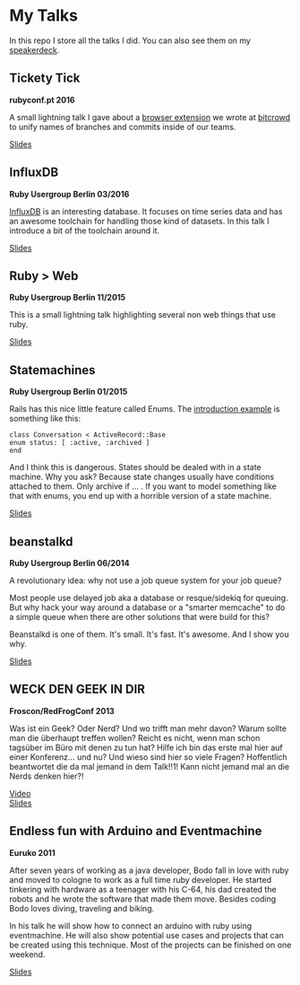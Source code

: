 # My Talks

In this repo I store all the talks I did. You can also 
see them on my [speakerdeck](https://speakerdeck.com/bitboxer).

## Tickety Tick

**rubyconf.pt 2016**

A small lightning talk I gave about a [browser
extension](http://github.com/bitcrowd/tickety-tick) we wrote at [bitcrowd](http://bitcrowd.net)
to unify names of branches and commits inside of our teams.

[Slides](https://speakerdeck.com/bitboxer/tickety-tick)

## InfluxDB

**Ruby Usergroup Berlin 03/2016**

[InfluxDB](https://www.influxdata.com/) is an interesting database. It focuses on time
series data and has an awesome toolchain for handling
those kind of datasets. In this talk I introduce a bit
of the toolchain around it.

[Slides](https://speakerdeck.com/bitboxer/influxdb)

## Ruby > Web

**Ruby Usergroup Berlin 11/2015**

This is a small lightning talk highlighting several non web things that use ruby.

[Slides](https://speakerdeck.com/bitboxer/ruby-web)

## Statemachines

**Ruby Usergroup Berlin 01/2015**

Rails has this nice little feature called Enums. The [introduction
example](http://edgeapi.rubyonrails.org/classes/ActiveRecord/Enum.html) is
something like this:

```
class Conversation < ActiveRecord::Base
enum status: [ :active, :archived ]
end
```

And I think this is dangerous. States should be dealed with in a state machine. Why you ask? Because state changes usually have conditions attached to them. Only archive if ... . If you want to model something like that with enums, you end up with a horrible version of a state machine.

[Slides](https://speakerdeck.com/bitboxer/introduction-to-statemachines)

## beanstalkd

**Ruby Usergroup Berlin 06/2014**

A revolutionary idea: why not use a job queue system for your job queue?

Most people use delayed job aka a database or resque/sidekiq for queuing. But
why hack your way around a database or a "smarter memcache" to do a simple
queue when there are other solutions that were build for this?

Beanstalkd is one of them. It's small. It's fast. It's awesome. And I show you
why.

[Slides](https://speakerdeck.com/bitboxer/beanstalkd)

## WECK DEN GEEK IN DIR

**Froscon/RedFrogConf 2013**

Was ist ein Geek? Oder Nerd? Und wo trifft man mehr davon? Warum sollte man die
überhaupt treffen wollen? Reicht es nicht, wenn man schon tagsüber im Büro mit
denen zu tun hat? Hilfe ich bin das erste mal hier auf einer Konferenz… und nu?
Und wieso sind hier so viele Fragen? Hoffentlich beantwortet die da mal jemand
in dem Talk!!1! Kann nicht jemand mal an die Nerds denken hier?!

[Video](http://media.ccc.de/browse/conferences/froscon/2013/hs6_-_2013-08-24_10:30_-_weck_den_geek_in_dir_-_bodo_tasche_-_1261.html)  
[Slides](https://speakerdeck.com/bitboxer/weck-den-geek-in-dir)

## Endless fun with Arduino and Eventmachine

**Euruko 2011**

After seven years of working as a java developer, Bodo fall in love with ruby
and moved to cologne to work as a full time ruby developer. He started
tinkering with hardware as a teenager with his C-64, his dad created the robots
and he wrote the software that made them move. Besides coding Bodo loves
diving, traveling and biking.

In his talk he will show how to connect an arduino with ruby using
eventmachine. He will also show potential use cases and projects that can be
created using this technique. Most of the projects can be finished on one
weekend.

[Slides](https://speakerdeck.com/bitboxer/endless-fun-with-arduino-and-eventmachine)
